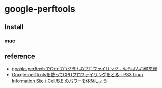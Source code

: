 # google-perftools

## Install

### mac

## reference
* [google-perftoolsでC++プログラムのプロファイリング - ぬうぱんの備忘録](http://nu-pan.hatenablog.com/entry/20140410/1397099300)
* [Google-perftoolsを使ってCPUプロファイリングをとる - PS3 Linux Information Site / Cell/B.E.のパワーを体験しよう](http://cell.fixstars.com/ps3linux/index.php/Google-perftools%E3%82%92%E4%BD%BF%E3%81%A3%E3%81%A6CPU%E3%83%97%E3%83%AD%E3%83%95%E3%82%A1%E3%82%A4%E3%83%AA%E3%83%B3%E3%82%B0%E3%82%92%E3%81%A8%E3%82%8B)
